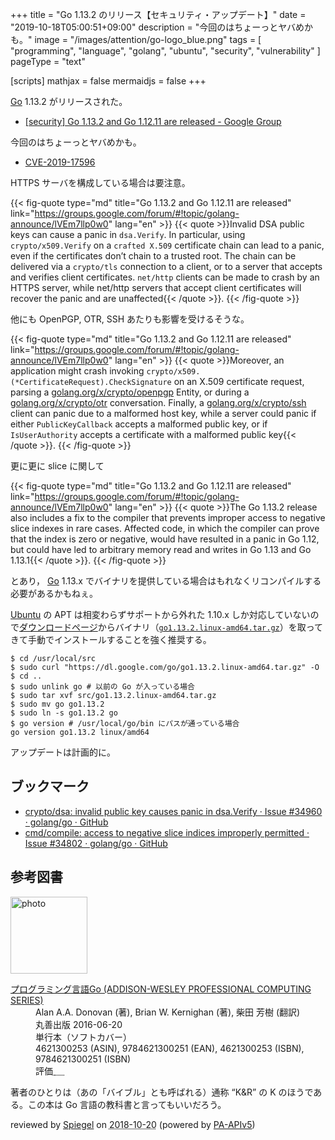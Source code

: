 +++
title = "Go 1.13.2 のリリース【セキュリティ・アップデート】"
date =  "2019-10-18T05:00:51+09:00"
description = "今回のはちょーっとヤバめかも。"
image = "/images/attention/go-logo_blue.png"
tags  = [ "programming", "language", "golang", "ubuntu", "security", "vulnerability" ]
pageType = "text"

[scripts]
  mathjax = false
  mermaidjs = false
+++

[Go] 1.13.2 がリリースされた。

- [[security] Go 1.13.2 and Go 1.12.11 are released - Google Group](https://groups.google.com/forum/#!topic/golang-announce/lVEm7llp0w0)

今回のはちょーっとヤバめかも。

- [CVE-2019-17596](https://nvd.nist.gov/vuln/detail/CVE-2019-17596)

HTTPS サーバを構成している場合は要注意。

{{< fig-quote type="md" title="Go 1.13.2 and Go 1.12.11 are released" link="https://groups.google.com/forum/#!topic/golang-announce/lVEm7llp0w0" lang="en" >}}
{{< quote >}}Invalid DSA public keys can cause a panic in `dsa.Verify`. In particular, using `crypto/x509.Verify` on a `crafted X.509` certificate chain can lead to a panic, even if the certificates don’t chain to a trusted root. The chain can be delivered via a `crypto/tls` connection to a client, or to a server that accepts and verifies client certificates. `net/http` clients can be made to crash by an HTTPS server, while net/http servers that accept client certificates will recover the panic and are unaffected{{< /quote >}}.
{{< /fig-quote >}}

他にも OpenPGP, OTR, SSH あたりも影響を受けるそうな。

{{< fig-quote type="md" title="Go 1.13.2 and Go 1.12.11 are released" link="https://groups.google.com/forum/#!topic/golang-announce/lVEm7llp0w0" lang="en" >}}
{{< quote >}}Moreover, an application might crash invoking `crypto/x509.(*CertificateRequest).CheckSignature` on an X.509 certificate request, parsing a [golang.org/x/crypto/openpgp](http://golang.org/x/crypto/openpgp) Entity, or during a [golang.org/x/crypto/otr](http://golang.org/x/crypto/otr) conversation. Finally, a [golang.org/x/crypto/ssh](http://golang.org/x/crypto/ssh) client can panic due to a malformed host key, while a server could panic if either `PublicKeyCallback` accepts a malformed public key, or if `IsUserAuthority` accepts a certificate with a malformed public key{{< /quote >}}.
{{< /fig-quote >}}

更に更に slice に関して

{{< fig-quote type="md" title="Go 1.13.2 and Go 1.12.11 are released" link="https://groups.google.com/forum/#!topic/golang-announce/lVEm7llp0w0" lang="en" >}}
{{< quote >}}The Go 1.13.2 release also includes a fix to the compiler that prevents improper access to negative slice indexes in rare cases. Affected code, in which the compiler can prove that the index is zero or negative, would have resulted in a panic in Go 1.12, but could have led to arbitrary memory read and writes in Go 1.13 and Go 1.13.1{{< /quote >}}.
{{< /fig-quote >}}

とあり， [Go] 1.13.x でバイナリを提供している場合はもれなくリコンパイルする必要があるかもねぇ。

[Ubuntu] の APT は相変わらずサポートから外れた 1.10.x しか対応していないので[ダウンロードページ](https://golang.org/dl/ "Downloads - The Go Programming Language")からバイナリ（[`go1.13.2.linux-amd64.tar.gz`](https://dl.google.com/go/go1.13.2.linux-amd64.tar.gz)）を取ってきて手動でインストールすることを強く推奨する。

```text
$ cd /usr/local/src
$ sudo curl "https://dl.google.com/go/go1.13.2.linux-amd64.tar.gz" -O
$ cd ..
$ sudo unlink go # 以前の Go が入っている場合
$ sudo tar xvf src/go1.13.2.linux-amd64.tar.gz
$ sudo mv go go1.13.2
$ sudo ln -s go1.13.2 go
$ go version # /usr/local/go/bin にパスが通っている場合
go version go1.13.2 linux/amd64
```

アップデートは計画的に。

## ブックマーク

- [crypto/dsa: invalid public key causes panic in dsa.Verify · Issue #34960 · golang/go · GitHub](https://github.com/golang/go/issues/34960)
- [cmd/compile: access to negative slice indices improperly permitted · Issue #34802 · golang/go · GitHub](https://github.com/golang/go/issues/34802)

[Go]: https://golang.org/ "The Go Programming Language"
[Go 言語]: https://golang.org/ "The Go Programming Language"
[Ubuntu]: https://www.ubuntu.com/ "The leading operating system for PCs, IoT devices, servers and the cloud | Ubuntu"

## 参考図書

<div class="hreview">
  <div class="photo"><a class="item url" href="https://www.amazon.co.jp/dp/4621300253?tag=baldandersinf-22&linkCode=ogi&th=1&psc=1"><img src="https://m.media-amazon.com/images/I/41meaSLNFfL._SL160_.jpg" width="123" alt="photo"></a></div>
  <dl class="fn">
    <dt><a href="https://www.amazon.co.jp/dp/4621300253?tag=baldandersinf-22&linkCode=ogi&th=1&psc=1">プログラミング言語Go (ADDISON-WESLEY PROFESSIONAL COMPUTING SERIES)</a></dt>
    <dd>Alan A.A. Donovan (著), Brian W. Kernighan (著), 柴田 芳樹 (翻訳)</dd>
    <dd>丸善出版 2016-06-20</dd>
    <dd>単行本（ソフトカバー）</dd>
    <dd>4621300253 (ASIN), 9784621300251 (EAN), 4621300253 (ISBN), 9784621300251 (ISBN)</dd>
    <dd>評価<abbr class="rating fa-sm" title="5">&nbsp;<i class="fas fa-star"></i>&nbsp;<i class="fas fa-star"></i>&nbsp;<i class="fas fa-star"></i>&nbsp;<i class="fas fa-star"></i>&nbsp;<i class="fas fa-star"></i></abbr></dd>
  </dl>
  <p class="description">著者のひとりは（あの「バイブル」とも呼ばれる）通称 “K&amp;R” の K のほうである。この本は Go 言語の教科書と言ってもいいだろう。</p>
  <p class="powered-by">reviewed by <a href='#maker' class='reviewer'>Spiegel</a> on <abbr class="dtreviewed" title="2018-10-20">2018-10-20</abbr> (powered by <a href="https://affiliate.amazon.co.jp/assoc_credentials/home">PA-APIv5</a>)</p>
</div>
